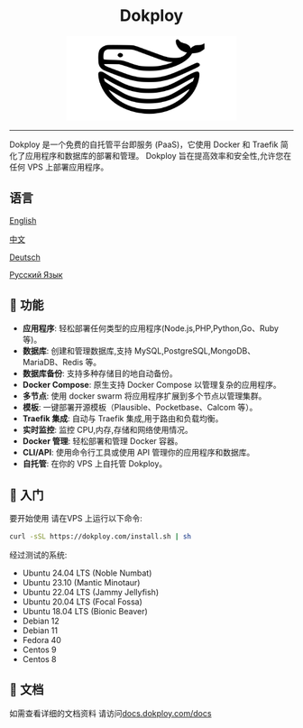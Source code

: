 

<div align="center">
   <h1 align="center">Dokploy</h1>
</div>

<div align="center" style="width:100%;">
<img src="https://raw.githubusercontent.com/Dokploy/dokploy/main/logo.png" alt="Reflex Logo"  style="width:60%;">
</div>
<hr>



Dokploy 是一个免费的自托管平台即服务 (PaaS)，它使用 Docker 和 Traefik 简化了应用程序和数据库的部署和管理。 Dokploy 旨在提高效率和安全性,允许您在任何 VPS 上部署应用程序。

## 语言 
[English](README.md) 

[中文](README-zh.md)

[Deutsch](README-de.md)

[Русский Язык](README-ru.md)





## 🌟 功能

- **应用程序**: 轻松部署任何类型的应用程序(Node.js,PHP,Python,Go、Ruby 等)。
- **数据库**: 创建和管理数据库,支持 MySQL,PostgreSQL,MongoDB、MariaDB、Redis 等。
- **数据库备份**: 支持多种存储目的地自动备份。
- **Docker Compose**: 原生支持 Docker Compose 以管理复杂的应用程序。
- **多节点**: 使用 docker swarm 将应用程序扩展到多个节点以管理集群。
- **模板**: 一键部署开源模板（Plausible、Pocketbase、Calcom 等）。
- **Traefik 集成**: 自动与 Traefik 集成,用于路由和负载均衡。
- **实时监控**: 监控 CPU,内存,存储和网络使用情况。
- **Docker 管理**: 轻松部署和管理 Docker 容器。
- **CLI/API**: 使用命令行工具或使用 API 管理你的应用程序和数据库。
- **自托管**: 在你的 VPS 上自托管 Dokploy。

## 🚀 入门
要开始使用 请在VPS 上运行以下命令:

```bash
curl -sSL https://dokploy.com/install.sh | sh
```

经过测试的系统:

- Ubuntu 24.04 LTS (Noble Numbat)
- Ubuntu 23.10 (Mantic Minotaur)
- Ubuntu 22.04 LTS (Jammy Jellyfish)
- Ubuntu 20.04 LTS (Focal Fossa)
- Ubuntu 18.04 LTS (Bionic Beaver)
- Debian 12
- Debian 11
- Fedora 40
- Centos 9
- Centos 8

  
## 📄 文档

如需查看详细的文档资料 请访问[docs.dokploy.com/docs](https://docs.dokploy.com)
